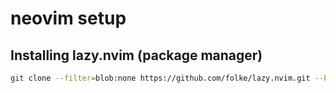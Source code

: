 # neovim setup

## Installing lazy.nvim (package manager)

```bash
git clone --filter=blob:none https://github.com/folke/lazy.nvim.git --branch=stable ~/.local/share/nvim/lazy/lazy.nvim
```
